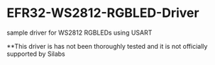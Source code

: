 # EFR32-WS2812-RGBLED-Driver
sample driver for WS2812 RGBLEDs using USART

**This driver is has not been thoroughly tested and it is not officially supported by Silabs 
